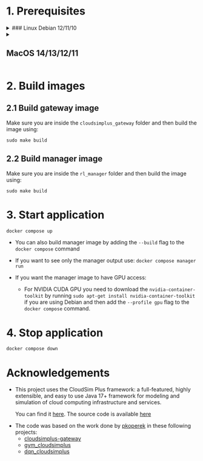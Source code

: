 # 1. Prerequisites

<details><summary> ### Linux Debian 12/11/10</summary>
    
### 1.1 Install Docker
https://docs.docker.com/get-docker/

### 1.2 Install Docker Compose
https://docs.docker.com/compose/install/

### 1.3 Install Java 21

You can install OpenJDK 21 JDK and JRE

`sudo apt-get install openjdk-21-jdk openjdk-21-jre`

### 1.4 Make sure that the environment variable JAVA_HOME is set to the right path

`export JAVA_HOME=/usr/lib/jvm/java-21-openjdk`

<!--
### 1.5 Select the correct Gradle version

Head to the `cloudsimplus_gateway` that contains the `gradlew` file and run wrapper

`cloudsimplus_gateway/gradlew wrapper --gradle-version 7.3 --distribution-type all`
-->
</details>

<details><summary><h2>MacOS 14/13/12/11</h2></summary>

### 1.1 Install Docker
https://docs.docker.com/get-docker/

If you install Docker Desktop make sure you are giving enough memory in your containers by going to <b> Settings.. > Resources </b> and increase the Memory Limit

### 1.2 Install Docker Compose
https://docs.docker.com/compose/install/

### 1.3 Install Java 21 JDK and JRE
You can install OpenJDK Java 21 using brew

`brew install openjdk@21`

<!--
or you can also try Azul Zulu

`https://www.azul.com/downloads/?version=java-17-lts#zulu`

-->

### 1.4 Make sure that the environment variable JAVA_HOME is set to the right path

`export JAVA_HOME=/usr/libexec/java_home`

<!--
- For Zulu

    `export JAVA_HOME=/Library/Java/JavaVirtualMachines/zulu-17.jdk/Contents/Home`

- For OpenJDK downloaded using brew

  You can ask brew where OpenJDK Java was installed

  `brew info openjdk@21`

  and then add the given path into your shell profile
  
  `export JAVA_HOME=/opt/homebrew/opt/openjdk@17/libexec/openjdk.jdk/Contents/Home`

  -->
  
<!--
### 1.5 Select the correct Gradle version

Head to the `cloudsimplus_gateway` that contains the `gradlew` file and run wrapper

`cloudsimplus_gateway/gradlew wrapper --gradle-version 7.3 --distribution-type all`
-->
</details>

# 2. Build images

## 2.1 Build gateway image
Make sure you are inside the `cloudsimplus_gateway` folder and then build the image using:

`sudo make build`

## 2.2 Build manager image
Make sure you are inside the `rl_manager` folder and then build the image using:

`sudo make build`

# 3. Start application
`docker compose up`

- You can also build manager image by adding the `--build` flag to the `docker compose` command

- If you want to see only the manager output use:
  `docker compose manager run`

- If you want the manager image to have GPU access:
  - For NVIDIA CUDA GPU you need to download the `nvidia-container-toolkit` by running `sudo apt-get install nvidia-container-toolkit` if you are using Debian and then add the `--profile gpu` flag to the `docker compose` command.

# 4. Stop application
`docker compose down`

# Acknowledgements

* This project uses the CloudSim Plus framework: a full-featured, highly extensible, and easy to use Java 17+ framework for
modeling and simulation of cloud computing infrastructure and services.

  You can find it [here](http://cloudsimplus.org/). The source code is available [here](https://github.com/manoelcampos/cloudsim-plus)

- The code was based on the work done by [pkoperek](https://github.com/pkoperek) in these following projects:
  - [cloudsimplus-gateway](https://github.com/pkoperek/cloudsimplus-gateway)
  - [gym_cloudsimplus](https://github.com/pkoperek/gym_cloudsimplus)
  - [dqn_cloudsimplus](https://github.com/pkoperek/dqn_cloudsimplus)
